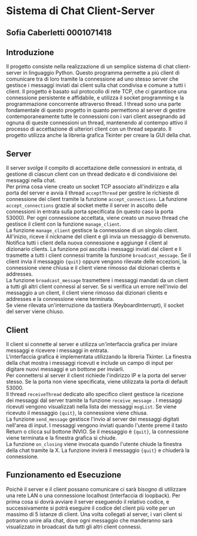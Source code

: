 # Sistema di Chat Client-Server
## Sofia Caberletti 0001071418
## Introduzione
Il progetto consiste nella realizzazione di un semplice sistema di chat client-server in linguaggio Python. Questo programma permette a più client di comunicare tra di loro tramite la connessione ad uno stesso server che gestisce i messaggi inviati dai client sulla chat condivisa e comune a tutti i client. Il progetto è basato sul protocollo di rete TCP, che ci garantisce una connessione persistente e affidabile, e utilizza il socket programming e la programmazione concorrente attraverso thread. I thread sono una parte fondamentale di questo progetto in quanto permettono al server di gestire contemporaneamente tutte le connessioni con i vari client assegnando ad ognuna di queste connessioni un thread, mantenendo al contempo attivo il processo di accettazione di ulteriori client con un thread separato. Il progetto utilizza anche la libreria grafica Tkinter per creare la GUI della chat.

## Server
Il server svolge il compito di accettazione delle connessioni in entrata, di gestione di ciascun client con un thread dedicato e di condivisione dei messaggi nella chat.  
Per prima cosa viene creato un socket TCP associato all'indirizzo e alla porta del server e avvia il thread `acceptThread` per gestire le richieste di connessione dei client tramite la funzione `accept_connections`. La funzione `accept_connections` grazie al socket mette il server in ascolto delle connessioni in entrata sulla porta specificata (in questo caso la porta 53000). Per ogni connessione accettata, viene creato un nuovo thread che gestisce il client con la funzione `manage_client`.  
La funzione `manage_client` gestisce la connessione di un singolo client. All'inizio, riceve il nickname del client e gli invia un messaggio di benvenuto. Notifica tutti i client della nuova connessione e aggiunge il client al dizionario clients. La funzione poi ascolta i messaggi inviati dal client e li trasmette a tutti i client connessi tramite la funzione `broadcast_message`. Se il client invia il messaggio `{quit}` oppure vengono rilevate delle eccezioni, la connessione viene chiusa e il client viene rimosso dai dizionari clients e addresses.  
La funzione `broadcast_message` trasmettere i messaggi mandati da un client a tutti gli altri client connessi al server. Se si verifica un errore nell'invio del messaggio a un client, il client viene rimosso dai dizionari clients e addresses e la connessione viene terminata.  
Se viene rilevata un'interruzione da tastiera (KeyboardInterrupt), il socket del server viene chiuso.

## Client
Il client si connette al server e utilizza un'interfaccia grafica per inviare messaggi e ricevere i messaggi in entrata.  
L'interfaccia grafica è implementata utilizzando la libreria Tkinter. La finestra della chat mostra i messaggi ricevuti e include un campo di input per digitare nuovi messaggi e un bottone per inviarli.  
Per connettersi al server il client richiede l'indirizzo IP e la porta del server stesso. Se la porta non viene specificata, viene utilizzata la porta di default 53000.  
Il thread `receiveThread` dedicato allo specifico client gestisce la ricezione dei messaggi dal server tramite la funzione `receive_message` . I messaggi ricevuti vengono visualizzati nella lista dei messaggi `msgList`. Se viene ricevuto il messaggio `{quit}`, la connessione viene chiusa.  
La funzione `send_message` gestisce l'invio al server dei messaggi digitati nell'area di input. I messaggi vengono inviati quando l'utente preme il tasto Return o clicca sul bottone INVIO. Se il messaggio è `{quit}`, la connessione viene terminata e la finestra grafica si chiude.  
La funzione `on_closing` viene invocata quando l'utente chiude la finestra della chat tramite la X. La funzione invierà il messaggio `{quit}` e chiuderà la connessione.

## Funzionamento ed Esecuzione
Poichè il server e il client possano comunicare ci sarà bisogno di utilizzare una rete LAN o una connessione localhost (interfaccia di loopback).
Per prima cosa si dovrà avviare il server eseguendo il relativo codice, e successivamente si potrà eseguire il codice del client più volte per un massimo di 5 istanze di client. Una volta collegati al server, i vari client si potranno unire alla chat, dove ogni messaggio che manderanno sarà visualizzato in broadcast da tutti gli altri client connessi.
